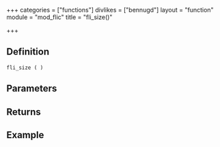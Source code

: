 +++
categories = ["functions"]
divlikes = ["bennugd"]
layout = "function"
module = "mod_flic"
title = "fli_size()"

+++

## Definition

    fli_size ( )

## Parameters

## Returns

## Example
